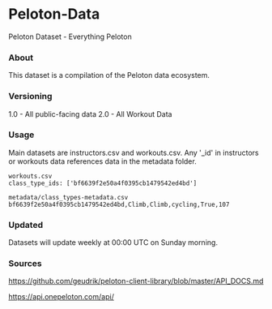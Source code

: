 # Peloton-Data
Peloton Dataset - Everything Peloton

### About
This dataset is a compilation of the Peloton data ecosystem.

### Versioning
1.0 - All public-facing data
2.0 - All Workout Data

### Usage
Main datasets are instructors.csv and workouts.csv. Any '_id' in instructors or workouts data references data in the metadata folder.

    workouts.csv
    class_type_ids: ['bf6639f2e50a4f0395cb1479542ed4bd']
    
    metadata/class_types-metadata.csv
    bf6639f2e50a4f0395cb1479542ed4bd,Climb,Climb,cycling,True,107
    
### Updated
Datasets will update weekly at 00:00 UTC on Sunday morning.

### Sources
https://github.com/geudrik/peloton-client-library/blob/master/API_DOCS.md

https://api.onepeloton.com/api/